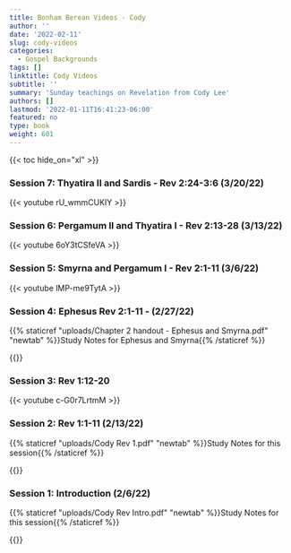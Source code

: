 ```yaml
---
title: Bonham Berean Videos - Cody
author: ''
date: '2022-02-11'
slug: cody-videos
categories:
  - Gospel Backgrounds
tags: []
linktitle: Cody Videos
subtitle: ''
summary: 'Sunday teachings on Revelation from Cody Lee'
authors: []
lastmod: '2022-01-11T16:41:23-06:00'
featured: no
type: book
weight: 601
---
```

{{< toc hide_on="xl" >}}

<script type="text/javascript">
  window.ESV_CROSSREF_OPTIONS = {
    body_background_color: 'D7E5F0',
    header_font_size: 10,
    body_font_size: 14,
    footer_font_size: 8,
    header_font_family: 'Arial',
    body_font_family: 'Times'
  };
</script>
<script src="https://static.esvmedia.org/crossref/crossref.min.js" type="text/javascript"></script> 

### Session 7: Thyatira II and Sardis - Rev 2:24-3:6 (3/20/22)

{{< youtube rU_wmmCUKIY >}}


### Session 6: Pergamum II and Thyatira I - Rev 2:13-28 (3/13/22)

{{< youtube 6oY3tCSfeVA >}}

### Session 5: Smyrna and Pergamum I - Rev 2:1-11 (3/6/22)

{{< youtube lMP-me9TytA >}}

### Session 4: Ephesus Rev 2:1-11 - (2/27/22)

{{% staticref "uploads/Chapter 2 handout - Ephesus and Smyrna.pdf" "newtab" %}}Study Notes for Ephesus and Smyrna{{% /staticref %}}

{{<youtube pgOZtbjezUA >}}

### Session 3: Rev 1:12-20



{{< youtube c-G0r7LrtmM >}}

### Session 2: Rev 1:1-11 (2/13/22)

{{% staticref "uploads/Cody Rev 1.pdf" "newtab" %}}Study Notes for this session{{% /staticref %}}

{{<youtube HivjI1MU1gY >}}




### Session 1: Introduction (2/6/22)

{{% staticref "uploads/Cody Rev Intro.pdf" "newtab" %}}Study Notes for this session{{% /staticref %}}

{{<youtube krvP5nL7bjc >}}


  